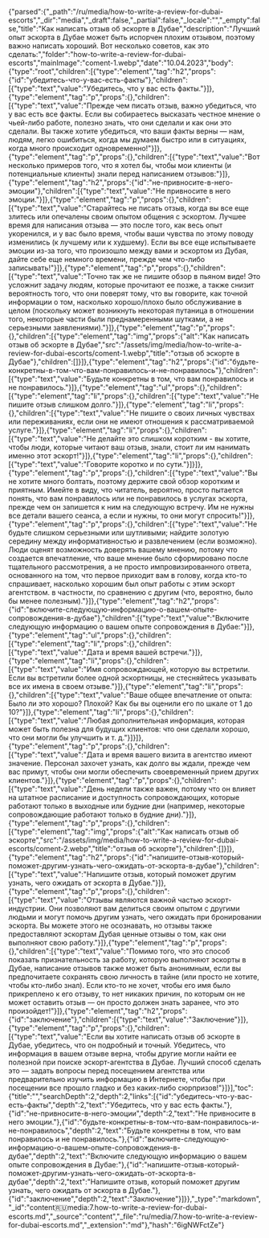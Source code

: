 {"parsed":{"_path":"/ru/media/how-to-write-a-review-for-dubai-escorts","_dir":"media","_draft":false,"_partial":false,"_locale":"","_empty":false,"title":"Как написать отзыв об эскорте в Дубае","description":"Лучший опыт эскорта в Дубае может быть испорчен плохим отзывом, поэтому важно написать хороший. Вот несколько советов, как это сделать:","folder":"how-to-write-a-review-for-dubai-escorts","mainImage":"coment-1.webp","date":"10.04.2023","body":{"type":"root","children":[{"type":"element","tag":"h2","props":{"id":"убедитесь-что-у-вас-есть-факты"},"children":[{"type":"text","value":"Убедитесь, что у вас есть факты."}]},{"type":"element","tag":"p","props":{},"children":[{"type":"text","value":"Прежде чем писать отзыв, важно убедиться, что у вас есть все факты. Если вы собираетесь высказать честное мнение о чьей-либо работе, полезно знать, что они сделали и как они это сделали. Вы также хотите убедиться, что ваши факты верны — нам, людям, легко ошибиться, когда мы думаем быстро или в ситуациях, когда много происходит одновременно!"}]},{"type":"element","tag":"p","props":{},"children":[{"type":"text","value":"Вот несколько примеров того, что я хотел бы, чтобы мои клиенты (и потенциальные клиенты) знали перед написанием отзывов:"}]},{"type":"element","tag":"h2","props":{"id":"не-привносите-в-него-эмоции"},"children":[{"type":"text","value":"Не привносите в него эмоции."}]},{"type":"element","tag":"p","props":{},"children":[{"type":"text","value":"Старайтесь не писать отзыв, когда вы все еще злитесь или опечалены своим опытом общения с эскортом. Лучшее время для написания отзыва — это после того, как весь опыт укоренился, и у вас было время, чтобы ваши чувства по этому поводу изменились (к лучшему или к худшему). Если вы все еще испытываете эмоции из-за того, что произошло между вами и эскортом из Дубая, дайте себе еще немного времени, прежде чем что-либо записывать!"}]},{"type":"element","tag":"p","props":{},"children":[{"type":"text","value":"Точно так же не пишите обзор в пьяном виде! Это усложнит задачу людям, которые прочитают ее позже, а также снизит вероятность того, что они поверят тому, что вы говорите, как точной информации о том, насколько хорошо/плохо было обслуживание в целом (поскольку может возникнуть некоторая путаница в отношении того, некоторые части были преднамеренными шутками, а не серьезными заявлениями)."}]},{"type":"element","tag":"p","props":{},"children":[{"type":"element","tag":"img","props":{"alt":"Как написать отзыв об эскорте в Дубае","src":"/assets/img/media/how-to-write-a-review-for-dubai-escorts/coment-1.webp","title":"отзыв об эскорте в Дубае"},"children":[]}]},{"type":"element","tag":"h2","props":{"id":"будьте-конкретны-в-том-что-вам-понравилось-и-не-понравилось"},"children":[{"type":"text","value":"Будьте конкретны в том, что вам понравилось и не понравилось."}]},{"type":"element","tag":"ul","props":{},"children":[{"type":"element","tag":"li","props":{},"children":[{"type":"text","value":"Не пишите отзыв слишком долго."}]},{"type":"element","tag":"li","props":{},"children":[{"type":"text","value":"Не пишите о своих личных чувствах или переживаниях, если они не имеют отношения к рассматриваемой услуге."}]},{"type":"element","tag":"li","props":{},"children":[{"type":"text","value":"Не делайте это слишком коротким - вы хотите, чтобы люди, которые читают ваш отзыв, знали, стоит ли им нанимать именно этот эскорт!"}]},{"type":"element","tag":"li","props":{},"children":[{"type":"text","value":"Говорите коротко и по сути."}]}]},{"type":"element","tag":"p","props":{},"children":[{"type":"text","value":"Вы не хотите много болтать, поэтому держите свой обзор коротким и приятным. Имейте в виду, что читатель, вероятно, просто пытается понять, что вам понравилось или не понравилось в услугах эскорта, прежде чем он запишется к ним на следующую встречу. Им не нужны все детали вашего сеанса, а если и нужны, то они могут спросить!"}]},{"type":"element","tag":"p","props":{},"children":[{"type":"text","value":"Не будьте слишком серьезными или шутливыми; найдите золотую середину между информативностью и развлечением (если возможно). Люди оценят возможность доверять вашему мнению, потому что создается впечатление, что ваше мнение было сформировано после тщательного рассмотрения, а не просто импровизированного ответа, основанного на том, что первое приходит вам в голову, когда кто-то спрашивает, насколько хорошим был опыт работы с этим эскорт агентством. в частности, по сравнению с другим (что, вероятно, было бы менее полезным)."}]},{"type":"element","tag":"h2","props":{"id":"включите-следующую-информацию-о-вашем-опыте-сопровождения-в-дубае"},"children":[{"type":"text","value":"Включите следующую информацию о вашем опыте сопровождения в Дубае:"}]},{"type":"element","tag":"ul","props":{},"children":[{"type":"element","tag":"li","props":{},"children":[{"type":"text","value":"Дата и время вашей встречи."}]},{"type":"element","tag":"li","props":{},"children":[{"type":"text","value":"Имя сопровождающей, которую вы встретили. Если вы встретили более одной эскортницы, не стесняйтесь указывать все их имена в своем отзыве."}]},{"type":"element","tag":"li","props":{},"children":[{"type":"text","value":"Ваше общее впечатление от опыта: Было ли это хорошо? Плохой? Как бы вы оценили его по шкале от 1 до 10?"}]},{"type":"element","tag":"li","props":{},"children":[{"type":"text","value":"Любая дополнительная информация, которая может быть полезна для будущих клиентов: что они сделали хорошо, что они могли бы улучшить и т. д."}]}]},{"type":"element","tag":"p","props":{},"children":[{"type":"text","value":"Дата и время вашего визита в агентство имеют значение. Персонал захочет узнать, как долго вы ждали, прежде чем вас примут, чтобы они могли обеспечить своевременный прием других клиентов."}]},{"type":"element","tag":"p","props":{},"children":[{"type":"text","value":"День недели также важен, потому что он влияет на штатное расписание и доступность сопровождающих, которые работают только в выходные или будние дни (например, некоторые сопровождающие работают только в будние дни)."}]},{"type":"element","tag":"p","props":{},"children":[{"type":"element","tag":"img","props":{"alt":"Как написать отзыв об эскорте","src":"/assets/img/media/how-to-write-a-review-for-dubai-escorts/coment-2.webp","title":"отзыв об эскорте"},"children":[]}]},{"type":"element","tag":"h2","props":{"id":"напишите-отзыв-который-поможет-другим-узнать-чего-ожидать-от-эскорта-в-дубае"},"children":[{"type":"text","value":"Напишите отзыв, который поможет другим узнать, чего ожидать от эскорта в Дубае."}]},{"type":"element","tag":"p","props":{},"children":[{"type":"text","value":"Отзывы являются важной частью эскорт-индустрии. Они позволяют вам делиться своим опытом с другими людьми и могут помочь другим узнать, чего ожидать при бронировании эскорта. Вы можете этого не осознавать, но отзывы также предоставляют эскортам Дубая ценные отзывы о том, как они выполняют свою работу."}]},{"type":"element","tag":"p","props":{},"children":[{"type":"text","value":"Помимо того, что это способ показать признательность за работу, которую выполняют эскорты в Дубае, написание отзывов также может быть анонимным, если вы предпочитаете сохранять свою личность в тайне (или просто не хотите, чтобы кто-либо знал). Если кто-то не хочет, чтобы его имя было прикреплено к его отзыву, то нет никаких причин, по которым он не может оставить отзыв — он просто должен знать заранее, что это произойдет!"}]},{"type":"element","tag":"h2","props":{"id":"заключение"},"children":[{"type":"text","value":"Заключение"}]},{"type":"element","tag":"p","props":{},"children":[{"type":"text","value":"Если вы хотите написать отзыв об эскорте в Дубае, убедитесь, что он подробный и точный. Убедитесь, что информация в вашем отзыве верна, чтобы другие могли найти ее полезной при поиске эскорт-агентства в Дубае. Лучший способ сделать это — задать вопросы перед посещением агентства или предварительно изучить информацию в Интернете, чтобы при посещении все прошло гладко и без каких-либо сюрпризов!"}]}],"toc":{"title":"","searchDepth":2,"depth":2,"links":[{"id":"убедитесь-что-у-вас-есть-факты","depth":2,"text":"Убедитесь, что у вас есть факты."},{"id":"не-привносите-в-него-эмоции","depth":2,"text":"Не привносите в него эмоции."},{"id":"будьте-конкретны-в-том-что-вам-понравилось-и-не-понравилось","depth":2,"text":"Будьте конкретны в том, что вам понравилось и не понравилось."},{"id":"включите-следующую-информацию-о-вашем-опыте-сопровождения-в-дубае","depth":2,"text":"Включите следующую информацию о вашем опыте сопровождения в Дубае:"},{"id":"напишите-отзыв-который-поможет-другим-узнать-чего-ожидать-от-эскорта-в-дубае","depth":2,"text":"Напишите отзыв, который поможет другим узнать, чего ожидать от эскорта в Дубае."},{"id":"заключение","depth":2,"text":"Заключение"}]}},"_type":"markdown","_id":"content:ru:media:7.how-to-write-a-review-for-dubai-escorts.md","_source":"content","_file":"ru/media/7.how-to-write-a-review-for-dubai-escorts.md","_extension":"md"},"hash":"6igNWFctZe"}